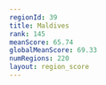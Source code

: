 ```yaml
---
regionId: 39
title: Maldives
rank: 145
meanScore: 65.74
globalMeanScore: 69.33
numRegions: 220
layout: region_score
---
```

